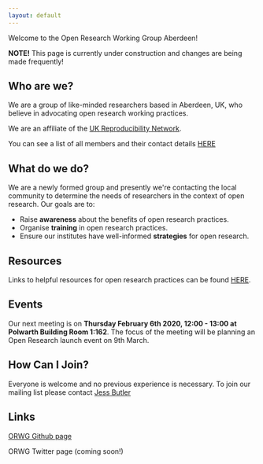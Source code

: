 ```yaml
---
layout: default
---
```


Welcome to the Open Research Working Group Aberdeen! 

**NOTE!** This page is currently under construction and changes are being made frequently!

## Who are we?

We are a group of like-minded researchers based in Aberdeen, UK, who believe in advocating open research working practices. 

We are an affiliate of the [UK Reproducibility Network](https://twitter.com/ukrepro).

You can see a list of all members and their contact details [HERE](./members.md)


## What do we do?

We are a newly formed group and presently we're contacting the local community to determine the needs of researchers in the context of open research. 
Our goals are to:
* Raise **awareness** about the benefits of open research practices.
* Organise **training** in open research practices.
* Ensure our institutes have well-informed **strategies** for open research. 


## Resources

Links to helpful resources for open research practices can be found [HERE](./resources.md).


## Events

Our next meeting is on **Thursday February 6th 2020, 12:00 - 13:00 at Polwarth Building Room 1:162**. The focus of the meeting will be planning an Open Research launch event on 9th March.

## How Can I Join?

Everyone is welcome and no previous experience is necessary. To join our mailing list please contact [Jess Butler](mailto:jessicabutler@abdn.ac.uk)


## Links

[ORWG Github page](https://github.com/ORWG-Aberdeen)

ORWG Twitter page (coming soon!)
